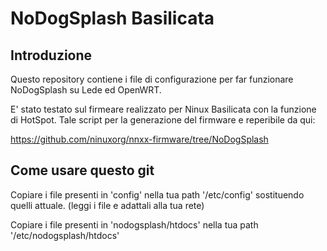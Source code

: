 NoDogSplash Basilicata
=============

Introduzione
------------

Questo repository contiene i file di configurazione per far funzionare NoDogSplash su Lede ed OpenWRT.

E' stato testato sul firmeare realizzato per Ninux Basilicata con la funzione di HotSpot.
Tale script per la generazione del firmware e reperibile da qui:

https://github.com/ninuxorg/nnxx-firmware/tree/NoDogSplash

Come usare questo git
---------------

Copiare i file presenti in 'config' nella tua path '/etc/config' sostituendo quelli attuale. (leggi i file e adattali alla tua rete)

Copiare i file presenti in 'nodogsplash/htdocs' nella tua path '/etc/nodogsplash/htdocs'

